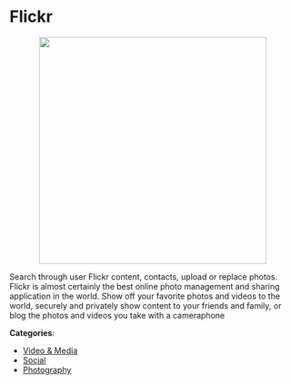 # Flickr
<p align="center">
    <img width="400" src="https://raw.githubusercontent.com/apis-list/apis-list/apis/flickr/logo_256x256.png" />
</p>

Search through user Flickr content, contacts, upload or replace photos.  Flickr is almost certainly the best online photo management and sharing application in the world.  Show off your favorite photos and videos to the world, securely and privately show content to your friends and family, or blog the photos and videos you take with a cameraphone



**Categories**:
- [Video & Media](https://github.com/apis-list/apis-list#video-and-media)
- [Social](https://github.com/apis-list/apis-list#social)
- [Photography](https://github.com/apis-list/apis-list#photography)






